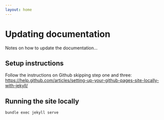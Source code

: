 ```yaml
---
layout: home
---
```


# Updating documentation

Notes on how to update the documentation...

## Setup instructions

Follow the instructions on Github skipping step one and three:
https://help.github.com/articles/setting-up-your-github-pages-site-locally-with-jekyll/

## Running the site locally

```bash
bundle exec jekyll serve
```
